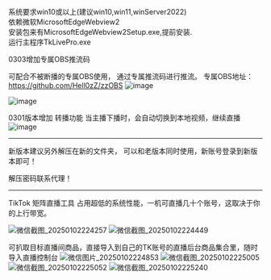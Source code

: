 系统要求win10或以上(建议win10,win11,winServer2022)<br>
依赖微软MicrosoftEdgeWebview2<br>
安装包来有MicrosoftEdgeWebview2Setup.exe,提前安装.<br>
运行主程序TkLivePro.exe

0303增加专属OBS推流码

可配合不被断播的专属OBS使用，
通过专属推流码进行推流。
专属OBS地址： https://github.com/Hell0zZ/zzOBS
![image](https://github.com/user-attachments/assets/192a9ea1-5087-4e7d-b8f5-cc645f426f37)

![image](https://github.com/user-attachments/assets/5a0d254b-e87b-42e8-845f-f9125b3454e6)

0301版本增加 转播功能
当主播下播时，会自动切换到本地视频，继续直播
![image](https://github.com/user-attachments/assets/4cf85a13-f315-4753-bfc6-3959bed21513)

---------------------------------------------------------------------------------------------
新版本建议另外解压在新的文件夹，
可以和老版本同时使用，新账号登录到新版本即可！

解压密码联系代理！



---------------------------------------------------------------------------------------------

TikTok 矩阵直播工具
占用超低的系统性能，一机可直播几十个账号，这取决于你的上行带宽。

![微信截图_20250102224257](https://github.com/user-attachments/assets/c2115c7b-7369-41c4-bfe5-a5789e9ce94d)
![微信截图_20250102224449](https://github.com/user-attachments/assets/dc3416d3-82eb-4ce5-b371-59d220b15e5d)

可扒取目标直播间商品，直接导入到自己的TK账号的直播后台商品集合里，随时导入直播控制台
![微信图片_20250102224853](https://github.com/user-attachments/assets/cf4906ef-6ba9-486d-b067-0c35a46bd6b4)
![微信截图_20250102225005](https://github.com/user-attachments/assets/8af0bb5e-db0d-40bd-a81e-61612c4231ff)
![微信截图_20250102225052](https://github.com/user-attachments/assets/cd7c3945-07c2-45cf-ba12-8d5f8022e310)
![微信截图_20250102225240](https://github.com/user-attachments/assets/782f3a98-c7c4-4d61-87cc-ef9955e23303)

